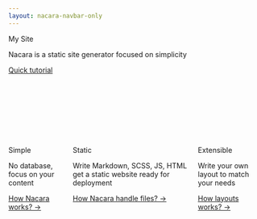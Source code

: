```yaml
---
layout: nacara-navbar-only
---
```


<section class="hero is-medium is-primary-light">
    <div class="hero-body">
        <div class="container">
            <div class="has-text-centered">
                <p class="title">
                    My Site
                </p>
                <p class="subtitle">
                    Nacara is a static site generator focused on simplicity
                </p>
                <a href="/documentation/index.html" class="button is-primary">
                    Quick tutorial
                </a>
            </div>
            <div class="columns" style="margin-top: 8rem">
                <div class="column is-4">
                    <p class="title">
                        Simple
                    </p>
                    <p class="subtitle">
                        No database, focus on your content
                    </p>
                    <a href="">
                        How Nacara works? →
                    </a>
                </div>
                <div class="column is-4">
                    <p class="title">
                        Static
                    </p>
                    <p class="subtitle">
                        Write Markdown, SCSS, JS, HTML get a static website ready for deployment
                    </p>
                    <a href="">
                        How Nacara handle files? →
                    </a>
                </div>
                <div class="column is-4">
                    <p class="title">
                        Extensible
                    </p>
                    <p class="subtitle">
                        Write your own layout to match your needs
                    </p>
                    <a href="">
                        How layouts works? →
                    </a>
                </div>
            </div>
        </div>
    </div>
</section>
